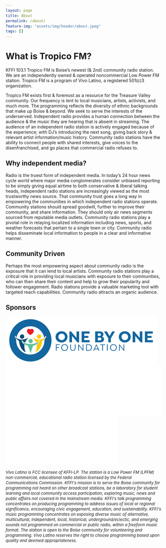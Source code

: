 ```yaml
---
layout: page
title: About
permalink: /about/
feature-img: "assets/img/header/about.jpeg"
tags: []
---
```


# What is Tropico FM?

KFFI 103.1 Tropico FM is Boise’s newest (& 2nd) community radio station. We are an independently owned & operated noncommercial Low Power FM station. Tropico FM is a program of Vivo Latino, a registered 501(c)3 organization.

Tropico FM exists first & foremost as a resource for the Treasure Valley community. Our frequency is lent to local musicians, artists, activists, and much more. The programming reflects the diversity of ethnic backgrounds that make up Boise & beyond. We seek to serve the interests of the underserved. Independent radio provides a human connection between the audience & the music they are hearing that is absent in streaming. The audience of an independent radio station is actively engaged because of the experience; with DJ’s introducing the next song, giving back story & relevant artist information/music history. Community radio stations have the ability to connect people with shared interests, give voices to the disenfranchised, and go places that commercial radio refuses to.

## Why independent media?

Radio is the truest form of independent media. In today’s 24 hour news cycle world where major media conglomerates consider unbiased reporting to be simply giving equal airtime to both conservative & liberal talking heads, independent radio stations are increasingly viewed as the most trustworthy news source. That community trust goes a long way in empowering the communities in which independent radio stations operate. Community stations should spread goodwill, further to improve their community, and share information. They should only air news segments sourced from reputable media outlets. Community radio stations play a pivotal role in relaying localized information including news, sports, and weather forecasts that pertain to a single town or city. Community radio helps disseminate local information to people in a clear and informative manner.

## Community Driven

Perhaps the most empowering aspect about community radio is the exposure that it can lend to local artists. Community radio stations play a critical role in providing local musicians with exposure to their communities, who can then share their content and help to grow their popularity and follower engagement. Radio stations provide a valuable marketing tool with targeted reach capabilities. Community radio attracts an organic audience.

## Sponsors

<a href="https://onebyonefoundation.org/"><img src="/assets/img/sponsors/OBO_logo.svg" alt="One By One Foundation"></a>
<a href="https://smokeheir.com/"><img src="/assets/img/sponsors/HEIR.png" alt="Smoke Heir"></a>
<a href="https://www.andradelegal.com/"><img src="/assets/img/sponsors/andrade-logo.png" alt="Andrade Legal"></a>

_<font size="2">Vivo Latino is FCC licensee of KFFI-LP. The station is a Low Power FM (LPFM) non-commercial, educational radio station licensed by the Federal Communications Commission. KFFI's mission is to serve the Boise community for programming not heard on other broadcast stations, be a laboratory for student learning and local community access participation, exploring music, news and public affairs not covered in the mainstream media. KFFI's talk programming concentrates on producing programming to address issues of local or regional significance, encouraging civic engagement, education, and sustainability. KFFI's music programming concentrates on exposing diverse music of alternative, multicultural, independent, local, historical, underground/eclectic, and emerging sounds not programmed on commercial or public radio, within a freeform music format. The station is open to the Boise community for volunteering and programming. Vivo Latino reserves the right to choose programming based upon quality and deemed appropriateness.</font>_
